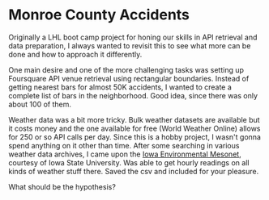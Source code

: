 # Monroe County Accidents

Originally a LHL boot camp project for honing our skills in API retrieval and data preparation, I always wanted to revisit this to see what more can be done and how to approach it differently.

One main desire and one of the more challenging tasks was setting up Foursquare API venue retrieval using rectangular boundaries. Instead of getting nearest bars for almost 50K accidents, I wanted to create a complete list of bars in the neighborhood. Good idea, since there was only about 100 of them.

Weather data was a bit more tricky. Bulk weather datasets are available but it costs money and the one available for free (World Weather Online) allows for 250 or so API calls per day. Since this is a hobby project, I wasn't gonna spend anything on it other than time. After some searching in various weather data archives, I came upon the [Iowa Environmental Mesonet](https://mesonet.agron.iastate.edu/ASOS), courtesy of Iowa State University. Was able to get hourly readings on all kinds of weather stuff there. Saved the csv and included for your pleasure.

What should be the hypothesis?